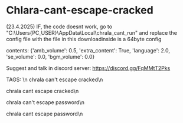 # Chlara-cant-escape-cracked



(23.4.2025)
IF, the code doesnt work, go to "C:\Users\{PC_USER}\AppData\Local\chrala_cant_run" and replace the config file with the file in this downloadinside is a 64byte config

contents:
{'amb_volume': 0.5, 'extra_content': True, 'language': 2.0, 'se_volume': 0.0, 'bgm_volume': 0.0}


Suggest and talk in discord server:
https://discord.gg/FqMMtT2Pks





TAGS: \n
chrala can't escape cracked\n

chrala cant escape cracked\n

chrala can't escape password\n

chrala cant escape password\n
